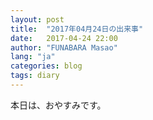 ```yaml
---
layout: post
title:  "2017年04月24日の出来事"
date:   2017-04-24 22:00
author: "FUNABARA Masao"
lang: "ja"
categories: blog
tags: diary
---
```


本日は、おやすみです。
